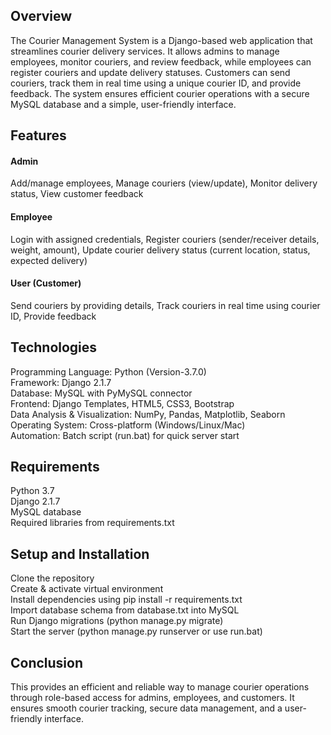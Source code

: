 <h2>Overview</h2>
<p>The Courier Management System is a Django-based web application that streamlines courier delivery services. 
  It allows admins to manage employees, monitor couriers, and review feedback, while employees can register couriers and update delivery statuses. 
  Customers can send couriers, track them in real time using a unique courier ID, and provide feedback.
  The system ensures efficient courier operations with a secure MySQL database and a simple, user-friendly interface.</p>

<h2>
  Features
</h2>
<p>
<h4>Admin</h4>
Add/manage employees,
Manage couriers (view/update),
Monitor delivery status,
View customer feedback

<h4>Employee</h4>
Login with assigned credentials,
Register couriers (sender/receiver details, weight, amount),
Update courier delivery status (current location, status, expected delivery)

<h4>User (Customer)</h4>
Send couriers by providing details,
Track couriers in real time using courier ID,
Provide feedback
</p>

<h2>Technologies</h2>
<p>
  Programming Language: Python (Version-3.7.0)<br>
Framework: Django 2.1.7 <br>
Database: MySQL with PyMySQL connector<br>
Frontend: Django Templates, HTML5, CSS3, Bootstrap <br>
Data Analysis & Visualization: NumPy, Pandas, Matplotlib, Seaborn <br>
Operating System: Cross-platform (Windows/Linux/Mac) <br>
Automation: Batch script (run.bat) for quick server start <br>
</p>

<h2>Requirements</h2>
<p>
  Python 3.7 <br>
Django 2.1.7 <br>
MySQL database <br>
Required libraries from requirements.txt 
</p>

<h2>Setup and Installation</h2>
<p></p>
Clone the repository <br>
Create & activate virtual environment <br>
Install dependencies using pip install -r requirements.txt <br>
Import database schema from database.txt into MySQL <br>
Run Django migrations (python manage.py migrate) <br>
Start the server (python manage.py runserver or use run.bat)
</p>

<h2>Conclusion</h2>
<p>
  This provides an efficient and reliable way to manage courier operations through role-based access for admins, employees, and customers.
It ensures smooth courier tracking, secure data management, and a user-friendly interface.</p>
